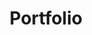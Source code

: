 ---
title: Portfolio
layout: collection
permalink: /portfolio/
collection: portfolio
entries_layout: grid
classes: wide
author_profile: true
---